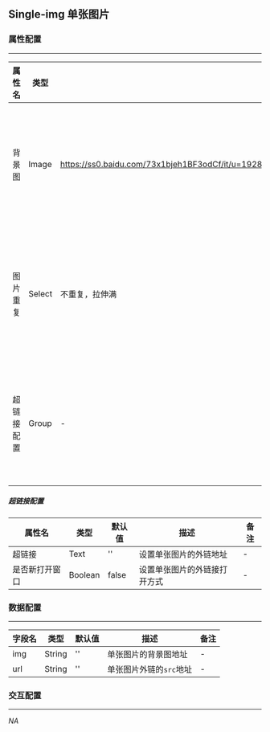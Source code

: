 ## Single-img 单张图片

### 属性配置
------
| 属性名 | 类型 | 默认值 | 描述 | 备注 |
| ------ | ------ | ------ | ------ | ------ |
| 背景图 | Image | https://ss0.baidu.com/73x1bjeh1BF3odCf/it/u=1928175418,1881610586&fm=85&s=1A116084AF5303CC5CDEA812030050C9 | 设置单张图片的背景图 | - |
| 图片重复 | Select | 不重复，拉伸满 | 设置单张图片的铺满方式 | - |
| 超链接配置 | Group | - | 设置单张图片的超链接 | - |

##### 超链接配置
| 属性名 | 类型 | 默认值 | 描述 | 备注 |
| ------ | ------ | ------ | ------ | ------ |
| 超链接 | Text | '' | 设置单张图片的外链地址 | - |
| 是否新打开窗口 | Boolean | false | 设置单张图片的外链接打开方式 | - |

### 数据配置
------
| 字段名 | 类型 | 默认值 | 描述 | 备注 |
| ------ | ------ | ------ | ------ | ----- |
| img | String | '' | 单张图片的背景图地址 | - |
| url | String | '' | 单张图片外链的`src`地址 | - |

### 交互配置
-----
*NA*